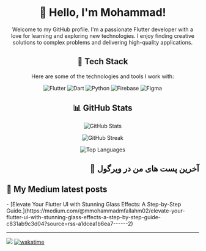 <h1 align="center">👋 Hello, I'm Mohammad!</h1>

<p align="center">
  Welcome to my GitHub profile. I'm a passionate Flutter developer with a love for learning and exploring new technologies. I enjoy finding creative solutions to complex problems and delivering high-quality applications.
</p>

<h2 align="center">🚀 Tech Stack</h2>

<p align="center">
  Here are some of the technologies and tools I work with:
</p>

<p align="center">
  <img src="https://img.shields.io/badge/Flutter-%2302569B.svg?style=for-the-badge&logo=Flutter&logoColor=white" alt="Flutter">
  <img src="https://img.shields.io/badge/dart-%230175C2.svg?style=for-the-badge&logo=dart&logoColor=white" alt="Dart">
  <img src="https://img.shields.io/badge/python-3670A0?style=for-the-badge&logo=python&logoColor=ffdd54" alt="Python">
  <img src="https://img.shields.io/badge/firebase-%23039BE5.svg?style=for-the-badge&logo=firebase" alt="Firebase">
  <img src="https://img.shields.io/badge/figma-%23F24E1E.svg?style=for-the-badge&logo=figma&logoColor=white" alt="Figma">
</p>

<h2 align="center">📊 GitHub Stats</h2>

<p align="center">
  <img src="https://github-readme-stats.vercel.app/api?username=mmohammadmfallahm02&theme=vue-dark&hide_border=true&include_all_commits=false&count_private=false" alt="GitHub Stats">
</p>

<p align="center">
  <img src="https://github-readme-streak-stats.herokuapp.com/?user=mmohammadmfallahm02&theme=vue-dark&hide_border=true" alt="GitHub Streak">
</p>

<p align="center">
  <img src="https://github-readme-stats.vercel.app/api/top-langs/?username=mmohammadmfallahm02&theme=vue-dark&hide_border=true&include_all_commits=false&count_private=false&layout=compact" alt="Top Languages">
</p>

<h2 align="right">📝 آخرین پست های من در ویرگول</h2>
<p>
<!-- VIRGOOL:START -->
<!-- VIRGOOL:END -->
</p>

<h2 align="left">📝 My Medium latest posts</h2>
<p>
<!-- MEDIUM:START -->
- [Elevate Your Flutter UI with Stunning Glass Effects: A Step-by-Step Guide.](https://medium.com/@mmohammadmfallahm02/elevate-your-flutter-ui-with-stunning-glass-effects-a-step-by-step-guide-c831ab9c3d04?source=rss-a1dcea1b6ea7------2)
<!-- MEDIUM:END -->
</p>





---
![](https://komarev.com/ghpvc/?username=mmohammadmfallahm02&label=PROFILE+VIEWS)
[![wakatime](https://wakatime.com/badge/user/fc4b77cd-3689-464c-93de-d76ff4700a7d.svg)](https://wakatime.com/@fc4b77cd-3689-464c-93de-d76ff4700a7d)

